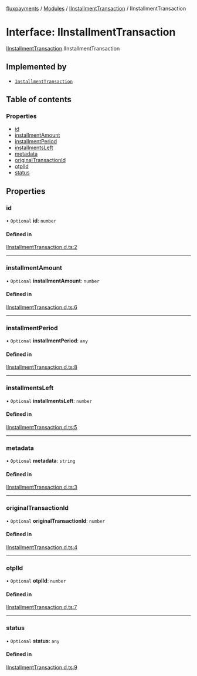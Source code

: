 [fluxpayments](../README.md) / [Modules](../modules.md) / [IInstallmentTransaction](../modules/IInstallmentTransaction.md) / IInstallmentTransaction

# Interface: IInstallmentTransaction

[IInstallmentTransaction](../modules/IInstallmentTransaction.md).IInstallmentTransaction

## Implemented by

- [`InstallmentTransaction`](../classes/InstallmentTransaction.InstallmentTransaction.md)

## Table of contents

### Properties

- [id](IInstallmentTransaction.IInstallmentTransaction.md#id)
- [installmentAmount](IInstallmentTransaction.IInstallmentTransaction.md#installmentamount)
- [installmentPeriod](IInstallmentTransaction.IInstallmentTransaction.md#installmentperiod)
- [installmentsLeft](IInstallmentTransaction.IInstallmentTransaction.md#installmentsleft)
- [metadata](IInstallmentTransaction.IInstallmentTransaction.md#metadata)
- [originalTransactionId](IInstallmentTransaction.IInstallmentTransaction.md#originaltransactionid)
- [otplId](IInstallmentTransaction.IInstallmentTransaction.md#otplid)
- [status](IInstallmentTransaction.IInstallmentTransaction.md#status)

## Properties

### id

• `Optional` **id**: `number`

#### Defined in

[IInstallmentTransaction.d.ts:2](https://github.com/fluxpayments1/fluxpayments_api_ts/blob/3379688d8f7003a77fca5c0d8dfa341b5ec86def/src/types/flux_types/IInstallmentTransaction.d.ts#L2)

___

### installmentAmount

• `Optional` **installmentAmount**: `number`

#### Defined in

[IInstallmentTransaction.d.ts:6](https://github.com/fluxpayments1/fluxpayments_api_ts/blob/3379688d8f7003a77fca5c0d8dfa341b5ec86def/src/types/flux_types/IInstallmentTransaction.d.ts#L6)

___

### installmentPeriod

• `Optional` **installmentPeriod**: `any`

#### Defined in

[IInstallmentTransaction.d.ts:8](https://github.com/fluxpayments1/fluxpayments_api_ts/blob/3379688d8f7003a77fca5c0d8dfa341b5ec86def/src/types/flux_types/IInstallmentTransaction.d.ts#L8)

___

### installmentsLeft

• `Optional` **installmentsLeft**: `number`

#### Defined in

[IInstallmentTransaction.d.ts:5](https://github.com/fluxpayments1/fluxpayments_api_ts/blob/3379688d8f7003a77fca5c0d8dfa341b5ec86def/src/types/flux_types/IInstallmentTransaction.d.ts#L5)

___

### metadata

• `Optional` **metadata**: `string`

#### Defined in

[IInstallmentTransaction.d.ts:3](https://github.com/fluxpayments1/fluxpayments_api_ts/blob/3379688d8f7003a77fca5c0d8dfa341b5ec86def/src/types/flux_types/IInstallmentTransaction.d.ts#L3)

___

### originalTransactionId

• `Optional` **originalTransactionId**: `number`

#### Defined in

[IInstallmentTransaction.d.ts:4](https://github.com/fluxpayments1/fluxpayments_api_ts/blob/3379688d8f7003a77fca5c0d8dfa341b5ec86def/src/types/flux_types/IInstallmentTransaction.d.ts#L4)

___

### otplId

• `Optional` **otplId**: `number`

#### Defined in

[IInstallmentTransaction.d.ts:7](https://github.com/fluxpayments1/fluxpayments_api_ts/blob/3379688d8f7003a77fca5c0d8dfa341b5ec86def/src/types/flux_types/IInstallmentTransaction.d.ts#L7)

___

### status

• `Optional` **status**: `any`

#### Defined in

[IInstallmentTransaction.d.ts:9](https://github.com/fluxpayments1/fluxpayments_api_ts/blob/3379688d8f7003a77fca5c0d8dfa341b5ec86def/src/types/flux_types/IInstallmentTransaction.d.ts#L9)
